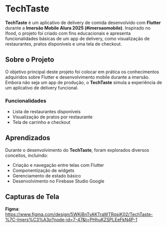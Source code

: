 # TechTaste

**TechTaste** é um aplicativo de delivery de comida desenvolvido com **Flutter** durante a **Imersão Mobile Alura 2025 (#imersaomobile)**. Inspirado no Ifood, o projeto foi criado com fins educacionais e apresenta funcionalidades básicas de um app de delivery, como visualização de restaurantes, pratos disponíveis e uma tela de checkout.

## Sobre o Projeto

O objetivo principal deste projeto foi colocar em prática os conhecimentos adquiridos sobre Flutter e desenvolvimento mobile durante a imersão. Embora não seja um app de produção, o **TechTaste** simula a experiência de um aplicativo de delivery funcional.

### Funcionalidades

- Lista de restaurantes disponíveis  
- Visualização de pratos por restaurante  
- Tela de carrinho e checkout

## Aprendizados

Durante o desenvolvimento do **TechTaste**, foram explorados diversos conceitos, incluindo:

- Criação e navegação entre telas com Flutter  
- Componentização de widgets  
- Gerenciamento de estado básico
- Desenvolvimento no Firebase Studio Google

## Capturas de Tela

**Figma**: https://www.figma.com/design/5WKjBnTvAKTraWTRqsjK02/TechTaste-%7C-Imers%C3%A3o?node-id=7-47&t=PHhuKZSPLEeFkN4P-1
> 
